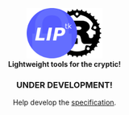 <p align="center">
    <img height="100" src="./logo.svg" alt="LIPTK-RS" />
    <br />
    <strong>Lightweight tools for the cryptic!</strong>
</p>

<h3 align="center">UNDER DEVELOPMENT!</h3>
<p align="center">Help develop the <a href="https://github.com/liptk/spec">specification</a>.</p>